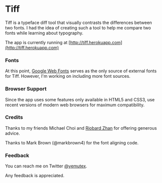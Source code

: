 # Tiff

Tiff is a typeface diff tool that visually contrasts the differences between two 
fonts. I had the idea of creating such a tool to help me compare two fonts while
learning about typography.

The app is currently running at [http://tiff.herokuapp.com](http://tiff.herokuapp.com)

### Fonts

At this point, [Google Web Fonts](http://www.google.com/fonts) serves as the only
source of external fonts for Tiff. However, I'm working on including more font
sources.

### Browser Support

Since the app uses some features only available in HTML5 and CSS3, use recent versions of 
modern web browsers for maximum compatibility.

### Credits
Thanks to my friends Michael Choi and [Riobard Zhan](http://riobard.com/) for offering generous advice.

Thanks to Mark Brown (@markbrown4) for the font aligning code.

### Feedback

You can reach me on Twitter [@yemutex](https://twitter.com/yemutex).

Any feedback is appreciated.
